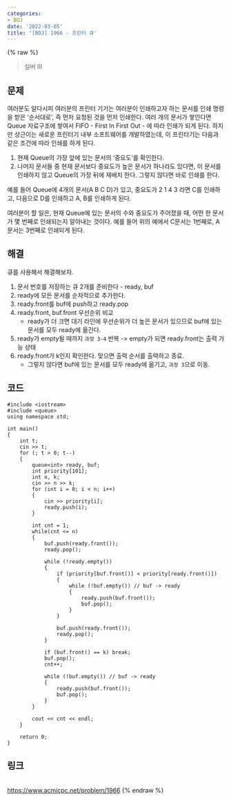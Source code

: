 ```yaml
---
categories:
- BOJ
date: '2022-03-05'
title: '[BOJ] 1966 - 프린터 큐'
---
```


{% raw %}
>실버 III

## 문제
여러분도 알다시피 여러분의 프린터 기기는 여러분이 인쇄하고자 하는 문서를 인쇄 명령을 받은 ‘순서대로’, 즉 먼저 요청된 것을 먼저 인쇄한다. 여러 개의 문서가 쌓인다면 Queue 자료구조에 쌓여서 FIFO - First In First Out - 에 따라 인쇄가 되게 된다. 하지만 상근이는 새로운 프린터기 내부 소프트웨어를 개발하였는데, 이 프린터기는 다음과 같은 조건에 따라 인쇄를 하게 된다.

1.  현재 Queue의 가장 앞에 있는 문서의 ‘중요도’를 확인한다.
2.  나머지 문서들 중 현재 문서보다 중요도가 높은 문서가 하나라도 있다면, 이 문서를 인쇄하지 않고 Queue의 가장 뒤에 재배치 한다. 그렇지 않다면 바로 인쇄를 한다.

예를 들어 Queue에 4개의 문서(A B C D)가 있고, 중요도가 2 1 4 3 라면 C를 인쇄하고, 다음으로 D를 인쇄하고 A, B를 인쇄하게 된다.

여러분이 할 일은, 현재 Queue에 있는 문서의 수와 중요도가 주어졌을 때, 어떤 한 문서가 몇 번째로 인쇄되는지 알아내는 것이다. 예를 들어 위의 예에서 C문서는 1번째로, A문서는 3번째로 인쇄되게 된다.

##  해결
큐를 사용해서 해결해보자.
1. 문서 번호를 저장하는 큐 2개를 준비한다 - ready, buf
2. ready에 모든 문서를 순차적으로 추가한다.
3. ready.front를 buf에 push하고 ready.pop
4. ready.front, buf.front 우선순위 비교
	- ready가 더 크면 대기 라인에 우선순위가 더 높은 문서가 있으므로 buf에 있는 문서를 모두 ready에 옮긴다.
5. ready가 empty될 때까지 `과정 3-4` 반복 -> empty가 되면 ready.front는 출력 가능 상태
6. ready.front가 k인지 확인한다. 맞으면 출력 순서를 출력하고 종료.
	- 그렇지 않다면 buf에 있는 문서를 모두 ready에 옮기고, `과정 3`으로 이동.

## 코드
```
#include <iostream>
#include <queue>
using namespace std;

int main()
{
	int t;
	cin >> t;
	for (; t > 0; t--)
	{
		queue<int> ready, buf;
		int priority[101];
		int n, k;
		cin >> n >> k;
		for (int i = 0; i < n; i++)
		{
			cin >> priority[i];
			ready.push(i);
		}

		int cnt = 1;
		while(cnt <= n)
		{ 
			buf.push(ready.front());
			ready.pop();

			while (!ready.empty())
			{
				if (priority[buf.front()] < priority[ready.front()])
				{
					while (!buf.empty()) // buf -> ready
					{
						ready.push(buf.front());
						buf.pop();
					}
				}

				buf.push(ready.front());
				ready.pop();
			}

			if (buf.front() == k) break;
			buf.pop();
			cnt++;

			while (!buf.empty()) // buf -> ready
			{
				ready.push(buf.front());
				buf.pop();
			}
		}

		cout << cnt << endl;
	}

	return 0;
}
```

## 링크
<br>https://www.acmicpc.net/problem/1966
{% endraw %}